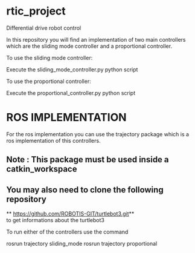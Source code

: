 # rtic_project
Differential drive robot control

In this repository you will find an implementation of two main controllers 
which are the sliding mode controller and a proportional controller.

To use the sliding mode controller:

Execute the sliding_mode_controller.py python script

To use the proportional controller:

Execute the proportional_controller.py python script

# ROS IMPLEMENTATION

For the ros implementation you can use the trajectory package which is a ros implementation 
of this controllers.

## Note : This package must be used inside a catkin_workspace 
## You may also need to clone the following repository 
   ** https://github.com/ROBOTIS-GIT/turtlebot3.git**  
   to get informations about the turtlebot3

To run either of the controllers use the command 

 rosrun trajectory sliding_mode 
 rosrun trajectory proportional 

